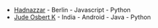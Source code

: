 - [Hadnazzar](https://github.com/hadnazzar) - Berlin - Javascript - Python
- [Jude Osbert K](https://github.com/judeosbert) - India - Android - Java - Python
